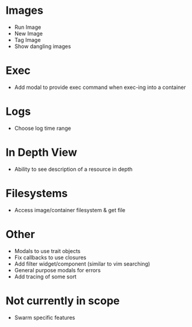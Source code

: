 
# Images
- Run Image
- New Image
- Tag Image
- Show dangling images

# Exec
- Add modal to provide exec command when exec-ing into a container

# Logs
- Choose log time range

# In Depth View
- Ability to see description of a resource in depth

# Filesystems
- Access image/container filesystem & get file

# Other
- Modals to use trait objects
- Fix callbacks to use closures
- Add filter widget/component (similar to vim searching)
- General purpose modals for errors
- Add tracing of some sort

# Not currently in scope
- Swarm specific features
